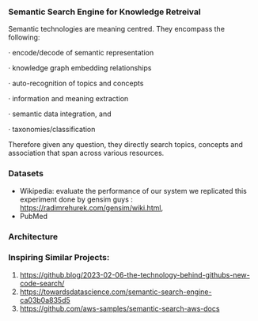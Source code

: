 

### Semantic Search Engine for Knowledge Retreival 

Semantic technologies are meaning centred. They encompass the following:

· encode/decode of semantic representation

· knowledge graph embedding relationships

· auto-recognition of topics and concepts

· information and meaning extraction

· semantic data integration, and

· taxonomies/classification

Therefore given any question, they directly search topics, concepts and association that span across various resources.


### Datasets 

- Wikipedia:  evaluate the performance of our system we replicated this experiment done by gensim guys : https://radimrehurek.com/gensim/wiki.html, 
- PubMed 


### Architecture 






### Inspiring Similar Projects: 

1. https://github.blog/2023-02-06-the-technology-behind-githubs-new-code-search/ 
2. https://towardsdatascience.com/semantic-search-engine-ca03b0a835d5
3. https://github.com/aws-samples/semantic-search-aws-docs
